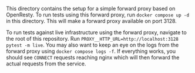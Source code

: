 This directory contains the setup for a simple forward proxy based on OpenResty.
To run tests using this forward proxy, run `docker compose up -d` in this directory.
This will make a forward proxy available on port 3128.

To run tests against live infrastructure using the forward proxy, navigate to the root of this repository.
Run `PROXY__HTTP_URL=http://localhost:3128 pytest -m live`.
You may also want to keep an eye on the logs from the forward proxy using `docker compose logs -f`.
If everything works, you should see `CONNECT` requests reaching nginx which will then forward the actual requests from the service.
